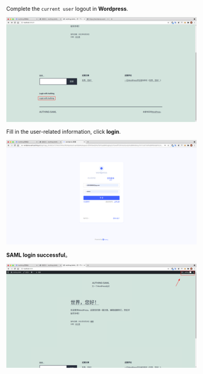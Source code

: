 <IntegrationDetailCard title="Experience login">

Complete the `current user` logout in **Wordpress**.

<img src="../../images/integration/wordpress/2-13.png" class="md-img-padding" />

Fill in the user-related information, click **login**.

<img src="../../images/integration/wordpress/3-2.png" class="md-img-padding" />

**SAML login successful**。

<img src="../../images/integration/wordpress/3-3.png" class="md-img-padding" />

</IntegrationDetailCard>
